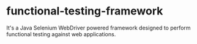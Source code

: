 # functional-testing-framework
It's a Java Selenium WebDriver powered framework designed to perform functional testing against web applications.
